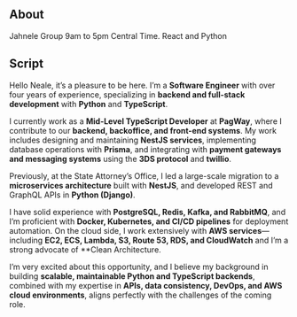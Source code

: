 ## About 
Jahnele Group 
9am to 5pm Central Time.
React and Python
## Script

Hello Neale, it’s a pleasure to be here. I’m a **Software Engineer** with over four years of experience, specializing in **backend and full-stack development** with **Python** and **TypeScript**.

I currently work as a **Mid-Level TypeScript Developer** at **PagWay**, where I contribute to our **backend, backoffice, and front-end systems**. My work includes designing and maintaining **NestJS services**, implementing database operations with **Prisma**, and integrating with **payment gateways and messaging systems** using the **3DS protocol** and **twillio**.

Previously, at the State Attorney’s Office, I led a large-scale migration to a **microservices architecture** built with **NestJS**, and developed REST and GraphQL APIs in **Python (Django)**.

I have solid experience with **PostgreSQL, Redis, Kafka, and RabbitMQ**, and I’m proficient with **Docker, Kubernetes, and CI/CD pipelines** for deployment automation. On the cloud side, I work extensively with **AWS services**—including **EC2, ECS, Lambda, S3, Route 53, RDS, and CloudWatch** and I’m a strong advocate of **Clean Architecture.

I’m very excited about this opportunity, and I believe my background in building **scalable, maintainable Python and TypeScript backends**, combined with my expertise in **APIs, data consistency, DevOps, and AWS cloud environments**, aligns perfectly with the challenges of the coming role.
